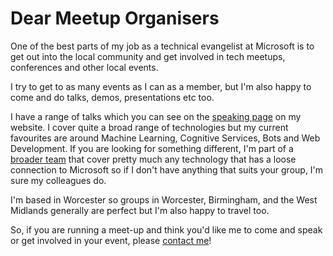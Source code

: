 # Dear Meetup Organisers

One of the best parts of my job as a technical evangelist at Microsoft is to get out into the local community and get involved in tech meetups, conferences and other local events.

I try to get to as many events as I can as a member, but I'm also happy to come and do talks, demos, presentations etc too.

I have a range of talks which you can see on the [speaking page](http://martink.me/Speaking) on my website. I cover quite a broad range of technologies but my current favourites are around Machine Learning, Cognitive Services, Bots and Web Development. If you are looking for something different, I'm part of a [broader team](http://aka.ms/technicalspeakers) that cover pretty much any technology that has a loose connection to Microsoft so if I don't have anything that suits your group, I'm sure my colleagues do.

I'm based in Worcester so groups in Worcester, Birmingham, and the West Midlands generally are perfect but I'm also happy to travel too.

So, if you are running a meet-up and think you'd like me to come and speak or get involved in your event, please [contact me](http://martink.me/)!

